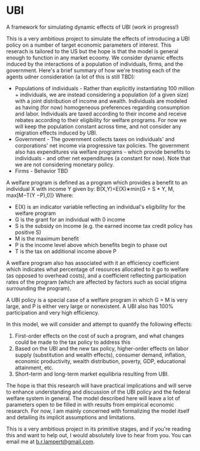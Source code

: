 # UBI
A framework for simulating dynamic effects of UBI (work in progress!)

This is a very ambitious project to simulate the effects of introducing a UBI policy on a number of target economic parameters of interest. This reserach is tailored to the US but the hope is that the model is general enough to function in any market ecoomy. We consider dynamic effects induced by the interactions of a population of individuals, firms, and the government. Here's a brief summary of how we're treating each of the agents udner consideration (a lot of this is still TBD):

* Populations of individuals - Rather than explicitly instantiating 100 million + individuals, we are instead considering a population (of a given size) with a joint distribution of income and wealth. Individuals are modeled as having (for now) homogeneous preferences regarding consumption and labor. Individuals are taxed according to their income and receive rebates according to their eligibility for welfare programs. For now we will keep the population constant across time, and not consider any migration effects induced by UBI.
* Government - The government collects taxes on individuals' and corporations' net income via progressive tax policies. The government also has expenditures via welfare programs - which provide benefits to individuals - and other net expenditures (a constant for now). Note that we are not considering monetary policy.
* Firms - Behavior TBD

A welfare program is defined as a program which provides a benefit to an individual X with income Y given by:
B(X,Y)=E(X)∗min{G + S * Y, M, max[M−T(Y −P),0]}
Where:
* E(X) is an indicator variable reflecting an individual's eligibility for the welfare program
* G is the grant for an individual with 0 income
* S is the subsidy on income (e.g. the earned income tax credit policy has positive S)
* M is the maximum benefit
* P is the income level above which benefits begin to phase out
* T is the tax on additional income above P

A welfare program also has associated with it an efficiency coefficient which indicates what percentage of resources allocated to it go to welfare (as opposed to overhead costs), and a coefficient reflecting participation rates of the program (which are affected by factors such as social stigma surrounding the program).

A UBI policy is a special case of a welfare program in which G = M is very large, and P is either very large or nonexistent. A UBI also has 100% participation and very high efficiency.


In this model, we will consider and attempt to quantify the following effects:

1. First-order effects on the cost of such a program, and what changes could be made to the tax policy to address this
2. Based on the UBI and the new tax policy, higher-order effects on labor supply (substitution and wealth effects), consumer demand, inflation, economic productivity, wealth distribution, poverty, GDP, educational attainment, etc.
3. Short-term and long-term market equilibria resulting from UBI.

The hope is that this research will have practical implications and will serve to enhance understanding and discussion of the UBI policy and the federal welfare system in general. The model described here will leave a lot of parameters open to be filled in with results from empirical economic research. For now, I am mainly concerned with formalizing the model itself and detailing its implicit assumptions and limitations.


This is a very ambitious project in its primitive stages, and if you're reading this and want to help out, I would absolutely love to hear from you. You can email me at b.r.lampert@gmail.com.
